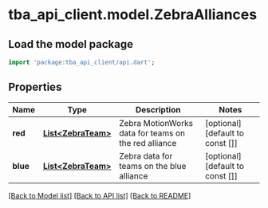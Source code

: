 # tba_api_client.model.ZebraAlliances

## Load the model package
```dart
import 'package:tba_api_client/api.dart';
```

## Properties
Name | Type | Description | Notes
------------ | ------------- | ------------- | -------------
**red** | [**List&lt;ZebraTeam&gt;**](ZebraTeam.md) | Zebra MotionWorks data for teams on the red alliance | [optional] [default to const []]
**blue** | [**List&lt;ZebraTeam&gt;**](ZebraTeam.md) | Zebra data for teams on the blue alliance | [optional] [default to const []]

[[Back to Model list]](../README.md#documentation-for-models) [[Back to API list]](../README.md#documentation-for-api-endpoints) [[Back to README]](../README.md)


